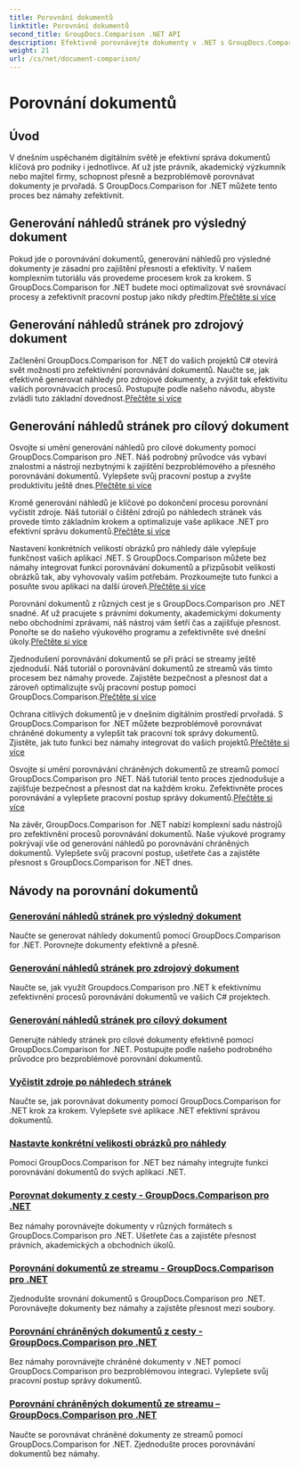 ```yaml
---
title: Porovnání dokumentů
linktitle: Porovnání dokumentů
second_title: GroupDocs.Comparison .NET API
description: Efektivně porovnávejte dokumenty v .NET s GroupDocs.Comparison. Zjednodušte správu dokumentů, vylepšete pracovní postup a zajistěte přesnost. Zjistěte více!
weight: 21
url: /cs/net/document-comparison/
---
```


# Porovnání dokumentů

## Úvod

V dnešním uspěchaném digitálním světě je efektivní správa dokumentů klíčová pro podniky i jednotlivce. Ať už jste právník, akademický výzkumník nebo majitel firmy, schopnost přesně a bezproblémově porovnávat dokumenty je prvořadá. S GroupDocs.Comparison for .NET můžete tento proces bez námahy zefektivnit.

## Generování náhledů stránek pro výsledný dokument

 Pokud jde o porovnávání dokumentů, generování náhledů pro výsledné dokumenty je zásadní pro zajištění přesnosti a efektivity. V našem komplexním tutoriálu vás provedeme procesem krok za krokem. S GroupDocs.Comparison for .NET budete moci optimalizovat své srovnávací procesy a zefektivnit pracovní postup jako nikdy předtím.[Přečtěte si více](./generate-page-previews-resultant-document/)

## Generování náhledů stránek pro zdrojový dokument

Začlenění GroupDocs.Comparison for .NET do vašich projektů C# otevírá svět možností pro zefektivnění porovnávání dokumentů. Naučte se, jak efektivně generovat náhledy pro zdrojové dokumenty, a zvýšit tak efektivitu vašich porovnávacích procesů. Postupujte podle našeho návodu, abyste zvládli tuto základní dovednost.[Přečtěte si více](./generate-page-previews-source-document/)

## Generování náhledů stránek pro cílový dokument

 Osvojte si umění generování náhledů pro cílové dokumenty pomocí GroupDocs.Comparison pro .NET. Náš podrobný průvodce vás vybaví znalostmi a nástroji nezbytnými k zajištění bezproblémového a přesného porovnávání dokumentů. Vylepšete svůj pracovní postup a zvyšte produktivitu ještě dnes.[Přečtěte si více](./generate-page-previews-target-document/)

 Kromě generování náhledů je klíčové po dokončení procesu porovnání vyčistit zdroje. Náš tutoriál o čištění zdrojů po náhledech stránek vás provede tímto základním krokem a optimalizuje vaše aplikace .NET pro efektivní správu dokumentů.[Přečtěte si více](./clean-resources-after-page-previews/)

Nastavení konkrétních velikostí obrázků pro náhledy dále vylepšuje funkčnost vašich aplikací .NET. S GroupDocs.Comparison můžete bez námahy integrovat funkci porovnávání dokumentů a přizpůsobit velikosti obrázků tak, aby vyhovovaly vašim potřebám. Prozkoumejte tuto funkci a posuňte svou aplikaci na další úroveň.[Přečtěte si více](./set-specific-image-sizes-for-previews/)

 Porovnání dokumentů z různých cest je s GroupDocs.Comparison pro .NET snadné. Ať už pracujete s právními dokumenty, akademickými dokumenty nebo obchodními zprávami, náš nástroj vám šetří čas a zajišťuje přesnost. Ponořte se do našeho výukového programu a zefektivněte své dnešní úkoly.[Přečtěte si více](./compare-documents-from-path/)

 Zjednodušení porovnávání dokumentů se při práci se streamy ještě zjednoduší. Náš tutoriál o porovnávání dokumentů ze streamů vás tímto procesem bez námahy provede. Zajistěte bezpečnost a přesnost dat a zároveň optimalizujte svůj pracovní postup pomocí GroupDocs.Comparison.[Přečtěte si více](./compare-documents-from-stream/)

Ochrana citlivých dokumentů je v dnešním digitálním prostředí prvořadá. S GroupDocs.Comparison for .NET můžete bezproblémově porovnávat chráněné dokumenty a vylepšit tak pracovní tok správy dokumentů. Zjistěte, jak tuto funkci bez námahy integrovat do vašich projektů.[Přečtěte si více](./compare-protected-documents-from-path/)

 Osvojte si umění porovnávání chráněných dokumentů ze streamů pomocí GroupDocs.Comparison pro .NET. Náš tutoriál tento proces zjednodušuje a zajišťuje bezpečnost a přesnost dat na každém kroku. Zefektivněte proces porovnávání a vylepšete pracovní postup správy dokumentů.[Přečtěte si více](./compare-protected-documents-from-stream/)

Na závěr, GroupDocs.Comparison for .NET nabízí komplexní sadu nástrojů pro zefektivnění procesů porovnávání dokumentů. Naše výukové programy pokrývají vše od generování náhledů po porovnávání chráněných dokumentů. Vylepšete svůj pracovní postup, ušetřete čas a zajistěte přesnost s GroupDocs.Comparison for .NET dnes.
## Návody na porovnání dokumentů
### [Generování náhledů stránek pro výsledný dokument](./generate-page-previews-resultant-document/)
Naučte se generovat náhledy dokumentů pomocí GroupDocs.Comparison for .NET. Porovnejte dokumenty efektivně a přesně.
### [Generování náhledů stránek pro zdrojový dokument](./generate-page-previews-source-document/)
Naučte se, jak využít Groupdocs.Comparison pro .NET k efektivnímu zefektivnění procesů porovnávání dokumentů ve vašich C# projektech.
### [Generování náhledů stránek pro cílový dokument](./generate-page-previews-target-document/)
Generujte náhledy stránek pro cílové dokumenty efektivně pomocí GroupDocs.Comparison for .NET. Postupujte podle našeho podrobného průvodce pro bezproblémové porovnání dokumentů.
### [Vyčistit zdroje po náhledech stránek](./clean-resources-after-page-previews/)
Naučte se, jak porovnávat dokumenty pomocí GroupDocs.Comparison for .NET krok za krokem. Vylepšete své aplikace .NET efektivní správou dokumentů.
### [Nastavte konkrétní velikosti obrázků pro náhledy](./set-specific-image-sizes-for-previews/)
Pomocí GroupDocs.Comparison for .NET bez námahy integrujte funkci porovnávání dokumentů do svých aplikací .NET.
### [Porovnat dokumenty z cesty - GroupDocs.Comparison pro .NET](./compare-documents-from-path/)
Bez námahy porovnávejte dokumenty v různých formátech s GroupDocs.Comparison pro .NET. Ušetřete čas a zajistěte přesnost právních, akademických a obchodních úkolů.
### [Porovnání dokumentů ze streamu - GroupDocs.Comparison pro .NET](./compare-documents-from-stream/)
Zjednodušte srovnání dokumentů s GroupDocs.Comparison pro .NET. Porovnávejte dokumenty bez námahy a zajistěte přesnost mezi soubory.
### [Porovnání chráněných dokumentů z cesty - GroupDocs.Comparison pro .NET](./compare-protected-documents-from-path/)
Bez námahy porovnávejte chráněné dokumenty v .NET pomocí GroupDocs.Comparison pro bezproblémovou integraci. Vylepšete svůj pracovní postup správy dokumentů.
### [Porovnání chráněných dokumentů ze streamu – GroupDocs.Comparison pro .NET](./compare-protected-documents-from-stream/)
Naučte se porovnávat chráněné dokumenty ze streamů pomocí GroupDocs.Comparison for .NET. Zjednodušte proces porovnávání dokumentů bez námahy.
